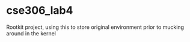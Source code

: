 cse306_lab4
===========

Rootkit project, using this to store original environment prior to mucking around in the kernel
